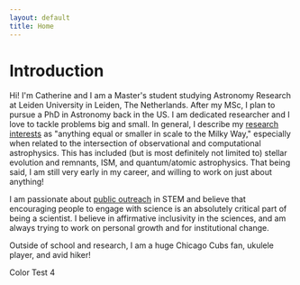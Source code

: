 ```yaml
---
layout: default
title: Home
---
```


# Introduction

Hi! I'm Catherine and I am a Master's student studying Astronomy Research at Leiden University in Leiden, The Netherlands. After my MSc, I plan to pursue a PhD in Astronomy back in the US. I am dedicated researcher and I love to tackle problems big and small. In general, I describe my [research interests](http://www.catherineslaughter.space/research/) as "anything equal or smaller in scale to the Milky Way," especially when related to the intersection of observational and computational astrophysics. This has included (but is most definitely not limited to) stellar evolution and remnants, ISM, and quantum/atomic astrophysics. That being said, I am still very early in my career, and willing to work on just about anything!

I am passionate about [public outreach](http://www.catherineslaughter.space/outreach/) in STEM and believe that encouraging people to engage with science is an absolutely critical part of being a scientist. I believe in affirmative inclusivity in the sciences, and am always trying to work on personal growth and for institutional change. 

Outside of school and research, I am a huge Chicago Cubs fan, ukulele player, and avid hiker!

Color Test 4

<!--![CVpg1](https://github.com/catieslaughts/catieslaughts.github.io/blob/master/websitecvpg1.jpg)-->


<!--For more details see [GitHub Flavored Markdown](https://guides.github.com/features/mastering-markdown/).-->
